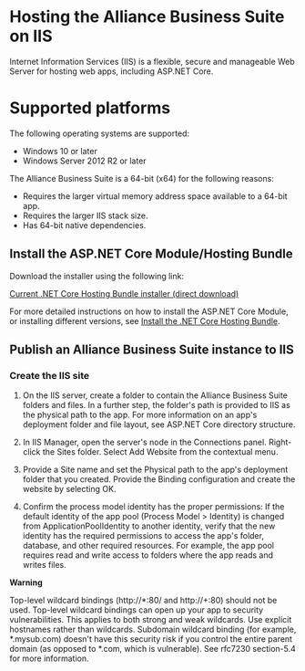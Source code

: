 # Hosting the Alliance Business Suite on IIS

Internet Information Services (IIS) is a flexible, secure and manageable Web Server for hosting web apps, including ASP.NET Core.

# Supported platforms
The following operating systems are supported:

- Windows 10 or later
- Windows Server 2012 R2 or later

The Alliance Business Suite is a 64-bit (x64) for the following reasons:

- Requires the larger virtual memory address space available to a 64-bit app.
- Requires the larger IIS stack size.
- Has 64-bit native dependencies.


## Install the ASP.NET Core Module/Hosting Bundle

Download the installer using the following link:

[Current .NET Core Hosting Bundle installer (direct download)](https://dotnet.microsoft.com/permalink/dotnetcore-current-windows-runtime-bundle-installer)

For more detailed instructions on how to install the ASP.NET Core Module, or installing different versions, see [Install the .NET Core Hosting Bundle](https://docs.microsoft.com/en-us/aspnet/core/host-and-deploy/iis/hosting-bundle?view=aspnetcore-5.0).


## Publish an Alliance Business Suite instance to IIS

### Create the IIS site

1.  On the IIS server, create a folder to contain the Alliance Business Suite folders and files. In a further step, the folder's path is provided to IIS as the physical path to the app. For more information on an app's deployment folder and file layout, see ASP.NET Core directory structure.

2. In IIS Manager, open the server's node in the Connections panel. Right-click the Sites folder. Select Add Website from the contextual menu.

3. Provide a Site name and set the Physical path to the app's deployment folder that you created. Provide the Binding configuration and create the website by selecting OK.

4. Confirm the process model identity has the proper permissions: If the default identity of the app pool (Process Model > Identity) is changed from ApplicationPoolIdentity to another identity, verify that the new identity has the required permissions to access the app's folder, database, and other required resources. For example, the app pool requires read and write access to folders where the app reads and writes files.

**Warning**

Top-level wildcard bindings (http://*:80/ and http://+:80) should not be used. Top-level wildcard bindings can open up your app to security vulnerabilities. This applies to both strong and weak wildcards. Use explicit hostnames rather than wildcards. Subdomain wildcard binding (for example, *.mysub.com) doesn't have this security risk if you control the entire parent domain (as opposed to *.com, which is vulnerable). See rfc7230 section-5.4 for more information.
